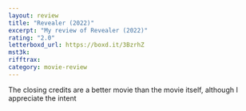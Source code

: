 ```yaml
---
layout: review
title: "Revealer (2022)"
excerpt: "My review of Revealer (2022)"
rating: "2.0"
letterboxd_url: https://boxd.it/3BzrhZ
mst3k:
rifftrax:
category: movie-review
---
```


The closing credits are a better movie than the movie itself, although I appreciate the intent
